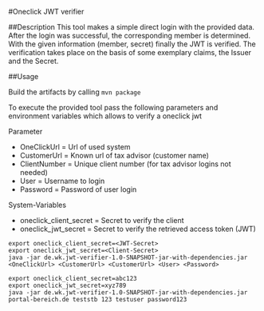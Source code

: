 #Oneclick JWT verifier

##Description
This tool makes a simple direct login with the provided data. 
After the login was successful, the corresponding member is determined. 
With the given information (member, secret) finally the JWT is verified. 
The verification takes place on the basis of some exemplary claims, the Issuer and the Secret.

##Usage

Build the artifacts by calling `mvn package`

To execute the provided tool pass the following parameters and environment variables which allows to verify a oneclick jwt

Parameter
- OneClickUrl = Url of used system
- CustomerUrl = Known url of tax advisor (customer name)
- ClientNumber = Unique client number (for tax advisor logins not needed)
- User = Username to login
- Password = Password of user login

System-Variables

- oneclick_client_secret = Secret to verify the client
- oneclick_jwt_secret = Secret to verify the retrieved access token (JWT)

```
export oneclick_client_secret=<JWT-Secret>
export oneclick_jwt_secret=<Client-Secret>
java -jar de.wk.jwt-verifier-1.0-SNAPSHOT-jar-with-dependencies.jar <OneClickUrl> <CustomerUrl> <CustomerUrl> <User> <Password>

export oneclick_client_secret=abc123
export oneclick_jwt_secret=xyz789
java -jar de.wk.jwt-verifier-1.0-SNAPSHOT-jar-with-dependencies.jar portal-bereich.de teststb 123 testuser password123
```

